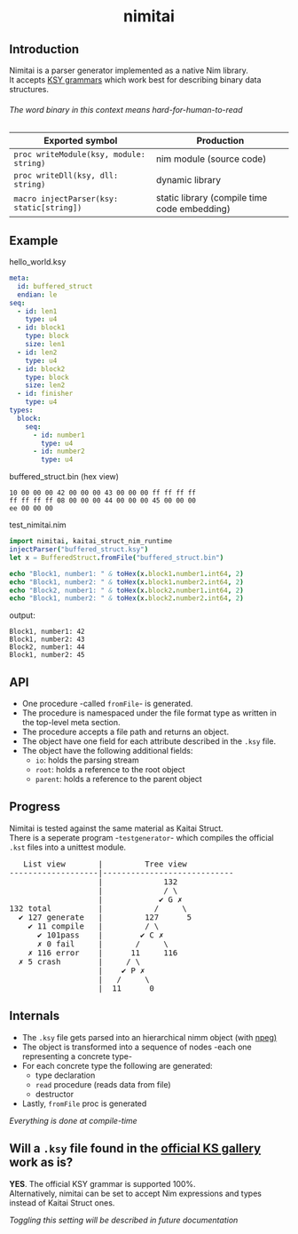 # <p align="center">nimitai</p>

## Introduction
Nimitai is a parser generator implemented as a native Nim library.  
It accepts [KSY grammars](https://doc.kaitai.io/ksy_reference.html) which work best for describing binary data structures.  

###### The word *binary* in this context means hard-for-human-to-read

| Exported symbol | Production |
|-----------------|------------|
| `proc writeModule(ksy, module: string)` | nim module (source code) |
| `proc writeDll(ksy, dll: string)` | dynamic library |
| `macro injectParser(ksy: static[string])` | static library (compile time code embedding) |

## Example

hello_world.ksy
```yaml
meta:
  id: buffered_struct
  endian: le
seq:
  - id: len1
    type: u4
  - id: block1
    type: block
    size: len1
  - id: len2
    type: u4
  - id: block2
    type: block
    size: len2
  - id: finisher
    type: u4
types:
  block:
    seq:
      - id: number1
        type: u4
      - id: number2
        type: u4
```
buffered_struct.bin (hex view)
```bin
10 00 00 00 42 00 00 00 43 00 00 00 ff ff ff ff
ff ff ff ff 08 00 00 00 44 00 00 00 45 00 00 00
ee 00 00 00
```
test_nimitai.nim
```nim
import nimitai, kaitai_struct_nim_runtime
injectParser("buffered_struct.ksy")
let x = BufferedStruct.fromFile("buffered_struct.bin")

echo "Block1, number1: " & toHex(x.block1.number1.int64, 2)
echo "Block1, number2: " & toHex(x.block1.number2.int64, 2)
echo "Block2, number1: " & toHex(x.block2.number1.int64, 2)
echo "Block1, number2: " & toHex(x.block2.number2.int64, 2)
```
output:
```
Block1, number1: 42
Block1, number2: 43
Block2, number1: 44
Block1, number2: 45
```
## API
- One procedure -called `fromFile`- is generated.
- The procedure is namespaced under the file format type as written in the top-level meta section.
- The procedure accepts a file path and returns an object.
- The object have one field for each attribute described in the `.ksy` file.
- The object have the following additional fields:
  - `io`: holds the parsing stream
  - `root`: holds a reference to the root object
  - `parent`: holds a reference to the parent object

## Progress
Nimitai is tested against the same material as Kaitai Struct.  
There is a seperate program -`testgenerator`- which compiles the official `.kst` files into a unittest module.

<pre>
   List view       |         Tree view
-------------------|----------------------------
                   |             132
                   |             / \
                   |            ✔️ G ✗
132 total          |           /     \
  ✔️ 127 generate   |         127      5
    ✔️ 11 compile   |         / \
      ✔️ 101pass    |        ✔️ C ✗
      ✗ 0 fail     |       /     \
    ✗ 116 error    |      11     116
  ✗ 5 crash        |     / \
                   |    ✔️ P ✗
                   |   /     \
                   |  11      0
</pre>

## Internals
- The `.ksy` file gets parsed into an hierarchical nimm object (with [npeg)](https://github.com/zevv/npeg)
- The object is transformed into a sequence of nodes -each one representing a concrete type-
- For each concrete type the following are generated:
  - type declaration
  - `read` procedure (reads data from file)
  - destructor
- Lastly, `fromFile` proc is generated

*Everything is done at compile-time*

## Will a `.ksy` file found in the [official KS gallery](https://formats.kaitai.io/) work as is?
**YES**. The official KSY grammar is supported 100%.  
Alternatively, nimitai can be set to accept Nim expressions and types instead of Kaitai Struct ones.

*Toggling this setting will be described in future documentation*
